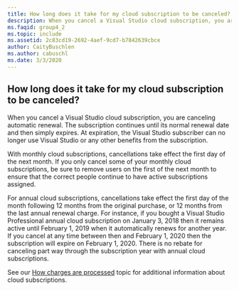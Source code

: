 ```yaml
---
title: How long does it take for my cloud subscription to be canceled?
description: When you cancel a Visual Studio cloud subscription, you are canceling automatic renewal. The subscription continues until its normal...
ms.faqid: group4_2
ms.topic: include
ms.assetid: 2c83cd19-2692-4aef-9cd7-b7842639cbce
author: CaityBuschlen
ms.author: cabuschl
ms.date: 3/3/2020
---
```


## How long does it take for my cloud subscription to be canceled?

When you cancel a Visual Studio cloud subscription, you are canceling automatic renewal. The subscription continues until its normal renewal date and then simply expires. At expiration, the Visual Studio subscriber can no longer use Visual Studio or any other benefits from the subscription.

With monthly cloud subscriptions, cancellations take effect the first day of the next month. If you only cancel some of your monthly cloud subscriptions, be sure to remove users on the first of the next month to ensure that the correct people continue to have active subscriptions assigned.

For annual cloud subscriptions, cancellations take effect the first day of the month following 12 months from the original purchase, or 12 months from the last annual renewal charge. For instance, if you bought a Visual Studio Professional annual cloud subscription on January 3, 2018 then it remains active until February 1, 2019 when it automatically renews for another year. If you cancel at any time between then and February 1, 2020 then the subscription will expire on February 1, 2020. There is no rebate for canceling part way through the subscription year with annual cloud subscriptions.

See our [How charges are processed](https://docs.microsoft.com/visualstudio/subscriptions/vscloud-billing-faq#how-charges-are-processed) topic for additional information about cloud subscriptions.
